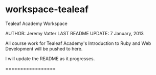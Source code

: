 workspace-tealeaf
=================

Tealeaf Academy Workspace

AUTHOR: Jeremy Vatter
LAST README UPDATE: 7 January, 2013

All course work for Tealeaf Academy's Introduction to Ruby and Web Development will be pushed to here.

I will update the README as it progresses.


=================

